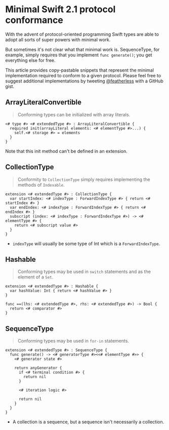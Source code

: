 # Minimal Swift 2.1 protocol conformance

With the advent of protocol-oriented programming Swift types are able to adopt all sorts of super powers with minimal work.

But sometimes it's not clear what that minimal work is. SequenceType, for example, simply requires that you implement `func generate()`; you get everything else for free.

This article provides copy-pastable snippets that represent the minimal implementation required to conform to a given protocol. Please feel free to suggest additional implementations by tweeting [@featherless](http://twitter.com/featherless) with a GitHub gist.

## ArrayLiteralConvertible

> Conforming types can be initialized with array literals.

```language-swift
<# type #> <# extendedType #> : ArrayLiteralConvertible {
  required init(arrayLiteral elements: <# elementType #>...) {
    self.<# storage #> = elements
  }
}
```

Note that this init method can't be defined in an extension.

## CollectionType

> Conformity to `CollectionType` simply requires implementing the methods of `Indexable`.

```language-swift
extension <# extendedType #> : CollectionType {
  var startIndex: <# indexType : ForwardIndexType #> { return <# startIndex #> }
  var endIndex: <# indexType : ForwardIndexType #> { return <# endIndex #> }
  subscript (index: <# indexType : ForwardIndexType #>) -> <# elementType #> {
    return <# subscript value #>
  }
}
```

- `indexType` will usually be some type of Int which is a `ForwardIndexType`.

## Hashable

> Conforming types may be used in `switch` statements and as the element of a `Set`.

```language-swift
extension <# extendedType #> : Hashable {
  var hashValue: Int { return <# hashValue #> }
}

func ==(lhs: <# extendedType #>, rhs: <# extendedType #>) -> Bool {
  return <# comparator #>
}
```

## SequenceType

> Conforming types may be used in `for-in` statements.

```language-swift
extension <# extendedType #> : SequenceType {
  func generate() -> <# generatorType #><<# elementType #>> {
    <# generator state #>

    return anyGenerator {
      if <# terminal condition #> {
        return nil
      }

      <# iteration logic #>

      return nil
    }
  }
}
```

- A collection is a sequence, but a sequence isn't necessarily a collection.
